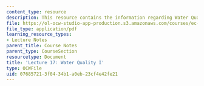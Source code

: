 ```yaml
---
content_type: resource
description: This resource contains the information regarding Water Quality I.
file: https://ol-ocw-studio-app-production.s3.amazonaws.com/courses/ec-701j-d-lab-i-development-fall-2009/076857213f0434b1a0eb23cf4e42fe21_MITEC_701JF09_lec17_nb.pdf
file_type: application/pdf
learning_resource_types:
- Lecture Notes
parent_title: Course Notes
parent_type: CourseSection
resourcetype: Document
title: 'Lecture 17: Water Quality I'
type: OCWFile
uid: 07685721-3f04-34b1-a0eb-23cf4e42fe21
---
```

